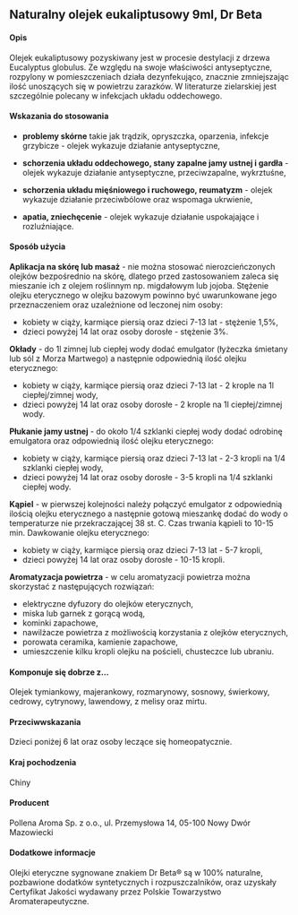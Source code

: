 ##  Naturalny olejek eukaliptusowy 9ml, Dr Beta

#### Opis 

Olejek eukaliptusowy pozyskiwany jest w procesie destylacji z drzewa Eucalyptus globulus. Ze względu na swoje właściwości antyseptyczne, rozpylony w pomieszczeniach działa dezynfekująco, znacznie zmniejszając ilość unoszących się w powietrzu zarazków. W literaturze zielarskiej jest szczególnie polecany w infekcjach układu oddechowego.

#### Wskazania do stosowania

- **problemy skórne** takie jak trądzik, opryszczka, oparzenia, infekcje grzybicze - olejek wykazuje działanie antyseptyczne,

- **schorzenia układu oddechowego, stany zapalne jamy ustnej i gardła** - olejek wykazuje działanie antyseptyczne, przeciwzapalne, wykrztuśne,  

- **schorzenia układu mięśniowego i ruchowego, reumatyzm** - olejek wykazuje działanie przeciwbólowe oraz wspomaga ukrwienie,

- **apatia, zniechęcenie** - olejek wykazuje działanie uspokajające i rozluźniające.

#### Sposób użycia  

**Aplikacja na skórę lub masaż** - nie można stosować nierozcieńczonych olejków bezpośrednio na skórę, dlatego przed zastosowaniem zaleca się mieszanie ich z olejem roślinnym np. migdałowym lub jojoba. Stężenie olejku eterycznego w olejku bazowym powinno być uwarunkowane jego przeznaczeniem oraz uzależnione od leczonej nim osoby:
- kobiety w ciąży, karmiące piersią oraz dzieci 7-13 lat - stężenie 1,5%,
- dzieci powyżej 14 lat oraz osoby dorosłe - stężenie 3%. 

**Okłady** - do 1l zimnej lub ciepłej wody dodać emulgator (łyżeczka śmietany lub sól z Morza Martwego) a następnie odpowiednią ilość olejku eterycznego:
- kobiety w ciąży, karmiące piersią oraz dzieci 7-13 lat - 2 krople na 1l ciepłej/zimnej wody,
- dzieci powyżej 14 lat oraz osoby dorosłe - 2 krople na 1l ciepłej/zimnej wody.
  
**Płukanie jamy ustnej** - do około 1/4 szklanki ciepłej wody dodać odrobinę emulgatora oraz odpowiednią ilość olejku eterycznego:
- kobiety w ciąży, karmiące piersią oraz dzieci 7-13 lat - 2-3 kropli na 1/4 szklanki ciepłej wody,
- dzieci powyżej 14 lat oraz osoby dorosłe - 3-5 kropli na 1/4 szklanki ciepłej wody. 

**Kąpiel** - w pierwszej kolejności należy połączyć emulgator z odpowiednią ilością olejku eterycznego a następnie gotową mieszankę dodać do wody o temperaturze nie przekraczającej 38 st. C. Czas trwania kąpieli to 10-15 min. Dawkowanie olejku eterycznego:
- kobiety w ciąży, karmiące piersią oraz dzieci 7-13 lat - 5-7 kropli,
- dzieci powyżej 14 lat oraz osoby dorosłe - 10-15 kropli.

**Aromatyzacja powietrza** - w celu aromatyzacji powietrza można skorzystać z następujących rozwiązań:  

- elektryczne dyfuzory do olejków eterycznych,  
- miska lub garnek z gorącą wodą,
- kominki zapachowe,  
- nawilżacze powietrza z możliwością korzystania z olejków eterycznych,  
- porowata ceramika, kamienie zapachowe,   
- umieszczenie kilku kropli olejku na pościeli, chusteczce lub ubraniu. 
  
#### Komponuje się dobrze z…

Olejek tymiankowy, majerankowy, rozmarynowy, sosnowy, świerkowy, cedrowy, cytrynowy, lawendowy, z melisy oraz mirtu.

#### Przeciwwskazania  

Dzieci poniżej 6 lat oraz osoby leczące się homeopatycznie.

#### Kraj pochodzenia 

Chiny

#### Producent  

Pollena Aroma Sp. z o.o., ul. Przemysłowa 14, 05-100 Nowy Dwór Mazowiecki

#### Dodatkowe informacje  

Olejki eteryczne sygnowane znakiem Dr Beta® są w 100% naturalne, pozbawione dodatków syntetycznych i rozpuszczalników, oraz uzyskały Certyfikat Jakości wydawany przez Polskie Towarzystwo Aromaterapeutyczne.

